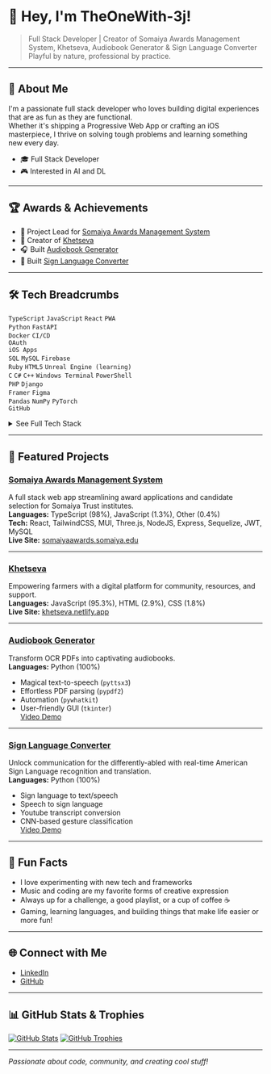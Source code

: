 # 👋 Hey, I'm TheOneWith-3j!

> Full Stack Developer | Creator of Somaiya Awards Management System, Khetseva, Audiobook Generator & Sign Language Converter  
> Playful by nature, professional by practice.

---

## 💫 About Me

I'm a passionate full stack developer who loves building digital experiences that are as fun as they are functional.  
Whether it's shipping a Progressive Web App or crafting an iOS masterpiece, I thrive on solving tough problems and learning something new every day.

- 🎓 Full Stack Developer
- 🎮 Interested in AI and DL

---

## 🏆 Awards & Achievements

- 🏅 Project Lead for [Somaiya Awards Management System](https://somaiyaawards.somaiya.edu)
- 🌱 Creator of [Khetseva](https://khetseva.netlify.app)
- 🎧 Built [Audiobook Generator](https://github.com/TheOneWith-3j/AudioBook-Generator)
- 🤟 Built [Sign Language Converter](https://github.com/TheOneWith-3j/Sign-Language-Converter)

---

## 🛠️ Tech Breadcrumbs

`TypeScript` `JavaScript` `React` `PWA`  
`Python` `FastAPI`  
`Docker` `CI/CD`  
`OAuth`  
`iOS Apps`  
`SQL` `MySQL` `Firebase`  
`Ruby` `HTML5` `Unreal Engine (learning)`  
`C` `C#` `C++` `Windows Terminal` `PowerShell`  
`PHP` `Django`  
`Framer` `Figma`  
`Pandas` `NumPy` `PyTorch`  
`GitHub`

<details>
  <summary>See Full Tech Stack</summary>
  
  - **Frontend**: React, TypeScript, JavaScript, PWA, TailwindCSS, MUI, Three.js, Vite, Zod, HTML5, CSS
  - **Backend**: Python, FastAPI, NodeJS, Express.js, Sequelize, JWT, Django, Zod
  - **DevOps**: Docker, CI/CD
  - **Database**: MySQL, Firebase
  - **Security**: OAuth
  - **Mobile**: iOS Apps
  - **AI/Data Science**: Pandas, NumPy, PyTorch
  - **Others**: Ruby, C, C#, C++, PHP, Windows Terminal, PowerShell, Unreal Engine (learning), Framer, Figma, GitHub
</details>

---

## 🌟 Featured Projects

### [Somaiya Awards Management System](https://github.com/Somaiya-Awards/somaiya-awards)
A full stack web app streamlining award applications and candidate selection for Somaiya Trust institutes.  
**Languages:** TypeScript (98%), JavaScript (1.3%), Other (0.4%)  
**Tech:** React, TailwindCSS, MUI, Three.js, NodeJS, Express, Sequelize, JWT, MySQL  
**Live Site:** [somaiyaawards.somaiya.edu](https://somaiyaawards.somaiya.edu)

---

### [Khetseva](https://github.com/TheOneWith-3j/KhetSeva)
Empowering farmers with a digital platform for community, resources, and support.  
**Languages:** JavaScript (95.3%), HTML (2.9%), CSS (1.8%)  
**Live Site:** [khetseva.netlify.app](https://khetseva.netlify.app)

---

### [Audiobook Generator](https://github.com/TheOneWith-3j/AudioBook-Generator)  
Transform OCR PDFs into captivating audiobooks.  
**Languages:** Python (100%)  
- Magical text-to-speech (`pyttsx3`)
- Effortless PDF parsing (`pypdf2`)
- Automation (`pywhatkit`)
- User-friendly GUI (`tkinter`)  
[Video Demo](https://youtu.be/Hrw8k90BiuQ)

---

### [Sign Language Converter](https://github.com/TheOneWith-3j/Sign-Language-Converter)
Unlock communication for the differently-abled with real-time American Sign Language recognition and translation.  
**Languages:** Python (100%)  
- Sign language to text/speech
- Speech to sign language
- Youtube transcript conversion
- CNN-based gesture classification  
[Video Demo](https://youtu.be/uEwaGspfxTE)

---

## 🎉 Fun Facts

- I love experimenting with new tech and frameworks  
- Music and coding are my favorite forms of creative expression  
- Always up for a challenge, a good playlist, or a cup of coffee ☕  
- Gaming, learning languages, and building things that make life easier or more fun!

---

## 🌐 Connect with Me

- [LinkedIn](mailto:jashjoshi57@gmail.com)
- [GitHub](https://github.com/TheOneWith-3j)

---

## 📊 GitHub Stats & Trophies

[![GitHub Stats](https://github-readme-stats.vercel.app/api?username=TheOneWith-3j&show_icons=true)](https://github.com/TheOneWith-3j)
[![GitHub Trophies](https://github-profile-trophy.vercel.app/?username=TheOneWith-3j)](https://github.com/TheOneWith-3j)

---

_Passionate about code, community, and creating cool stuff!_
